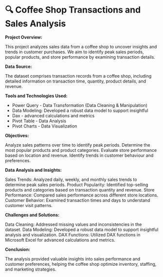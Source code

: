 # 🔍 Coffee Shop Transactions and Sales Analysis

**Project Overview:**

This project analyzes sales data from a coffee shop to uncover insights and trends in customer purchases. We aim to identify peak sales periods, popular products, and store performance by examining transaction details.

**Data Source:**

The dataset comprises transaction records from a coffee shop, including detailed information on transaction time, quantity, product details, and revenue.

**Tools and Technologies Used:**

* Power Query - Data Transformation (Data Cleaning & Manipulation)
* Data Modeling: Developed a robust data model to support insightful
* Dax - advanced calculations and metrics
* Pivot Table - Data Analysis
* Pivot Charts - Data Visualization

**Objectives:**

Analyze sales patterns over time to identify peak periods.
Determine the most popular products and product categories.
Evaluate store performance based on location and revenue.
Identify trends in customer behaviour and preferences.

**Data Analysis and Insights:**

Sales Trends: Analyzed daily, weekly, and monthly sales trends to determine peak sales periods.
Product Popularity: Identified top-selling products and categories based on transaction quantity and revenue.
Store Performance: Compared sales performance across different store locations.
Customer Behavior: Examined transaction times and days to understand customer visit patterns.

**Challenges and Solutions:**

Data Cleaning: Addressed missing values and inconsistencies in the dataset.
Data Modeling: Developed a robust data model to support insightful analysis and visualization.
DAX Functions: Utilized DAX functions in Microsoft Excel for advanced calculations and metrics.

**Conclusion:**

The analysis provided valuable insights into sales performance and customer preferences, helping the coffee shop optimize inventory, staffing, and marketing strategies.
